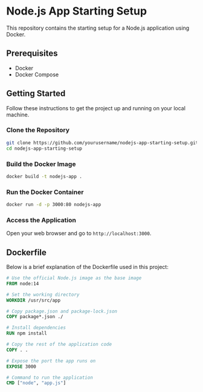 # Node.js App Starting Setup

This repository contains the starting setup for a Node.js application using Docker.

## Prerequisites

- Docker
- Docker Compose

## Getting Started

Follow these instructions to get the project up and running on your local machine.

### Clone the Repository

```sh
git clone https://github.com/yourusername/nodejs-app-starting-setup.git
cd nodejs-app-starting-setup
```

### Build the Docker Image

```sh
docker build -t nodejs-app .
```

### Run the Docker Container

```sh
docker run -d -p 3000:80 nodejs-app
```

### Access the Application

Open your web browser and go to `http://localhost:3000`.

## Dockerfile

Below is a brief explanation of the Dockerfile used in this project:

```Dockerfile
# Use the official Node.js image as the base image
FROM node:14

# Set the working directory
WORKDIR /usr/src/app

# Copy package.json and package-lock.json
COPY package*.json ./

# Install dependencies
RUN npm install

# Copy the rest of the application code
COPY . .

# Expose the port the app runs on
EXPOSE 3000

# Command to run the application
CMD ["node", "app.js"]
```